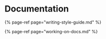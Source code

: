 # Documentation

{% page-ref page="writing-style-guide.md" %}

{% page-ref page="working-on-docs.md" %}